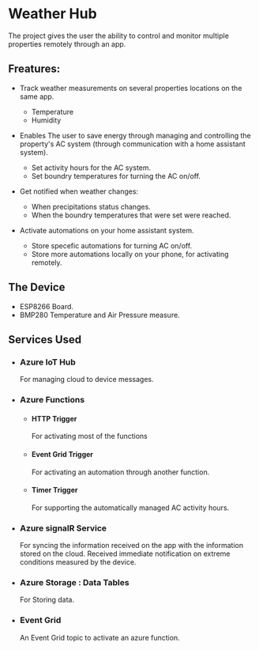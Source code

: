 # Weather Hub

The project gives the user the ability to control and monitor multiple properties remotely through an app.

## Freatures:

* Track weather measurements on several properties locations on the same app.
  - Temperature
  - Humidity

* Enables The user to save energy through managing and controlling the property's AC system (through communication with a home assistant system).
  - Set activity hours for the AC system.
  - Set boundry temperatures for turning the AC on/off.

* Get notified when weather changes:
  - When precipitations status changes.
  - When the boundry temperatures that were set were reached.

* Activate automations on your home assistant system.
  - Store specefic automations for turning AC on/off.
  - Store more automations locally on your phone, for activating remotely.
 
## The Device

* ESP8266 Board.
* BMP280 Temperature and Air Pressure measure.

## Services Used

* ### Azure IoT Hub
  For managing cloud to device messages.
* ### Azure Functions
  - #### HTTP Trigger
    For activating most of the functions
  - #### Event Grid Trigger
    For activating an automation through another function.
  - #### Timer Trigger
    For supporting the automatically managed AC activity hours.
* ### Azure signalR Service
  For syncing the information received on the app with the information stored on the cloud. Received immediate notification on extreme conditions measured by the device.
* ### Azure Storage : Data Tables
  For Storing data.
* ### Event Grid
  An Event Grid topic to activate an azure function.

